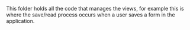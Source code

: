 This folder holds all the code that manages the views, for example this is where the save/read process occurs when a user saves a form in the application.